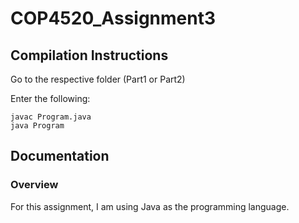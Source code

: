 # COP4520_Assignment3

## Compilation Instructions
Go to the respective folder (Part1 or Part2)

Enter the following:
```
javac Program.java
java Program
```

## Documentation

### Overview
For this assignment, I am using Java as the programming language.
